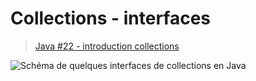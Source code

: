 # Collections - interfaces

>[Java #22 - introduction collections](https://www.youtube.com/watch?v=ov3d4s5w_m0)

![Schéma de quelques interfaces de collections en Java](https://nsa40.casimages.com/img/2020/07/04/200704084639737806.png)
